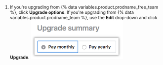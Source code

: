 1. If you're upgrading from {% data variables.product.prodname_free_team %}, click **Upgrade options**. If you're upgrading from {% data variables.product.prodname_team %}, use the **Edit** drop-down and click **Upgrade**.
  ![Upgrade options button](/assets/images/help/billing/choose-monthly-or-yearly-billing.png)
